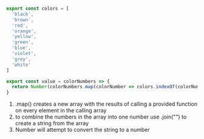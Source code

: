 `````javascript

export const colors = [
  'black',
  'brown',
  'red',
  'orange',
  'yellow',
  'green',
  'blue',
  'violet',
  'grey',
  'white'
]

export const value = colorNumbers => {
  return Number(colorNumbers.map(colorNumber => colors.indexOf(colorNumber)).join(""))
}
`````
1. .map() creates a new array with the results of calling a provided function on every element in the calling array
2. to combine the numbers in the array into one number use .join("") to create a string from the array
3. Number will attempt to convert the string to a number


